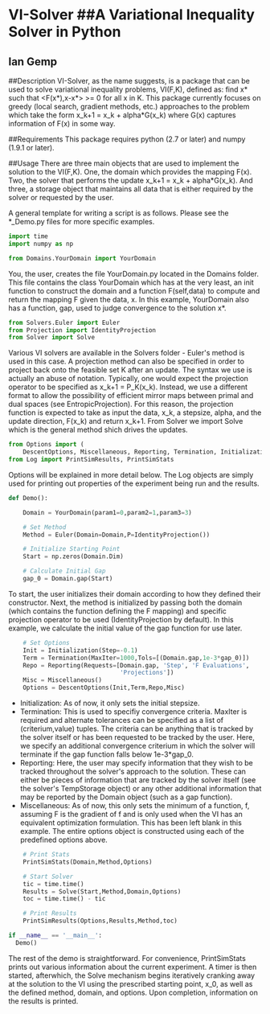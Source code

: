 VI-Solver
##A Variational Inequality Solver in Python
===

Ian Gemp
---

##Description
VI-Solver, as the name suggests, is a package that can be used to solve variational inequality problems, VI(F,K), defined as: find x\* such that  \<F(x\*),x-x\*\> >= 0 for all x in K.  This package currently focuses on greedy (local search, gradient methods, etc.) approaches to the problem which take the form x\_k+1 = x\_k + alpha*G(x\_k) where G(x) captures information of F(x) in some way.

##Requirements
This package requires python (2.7 or later) and numpy (1.9.1 or later).

##Usage
There are three main objects that are used to implement the solution to the VI(F,K). One, the domain which provides the mapping F(x).  Two, the solver that performs the update x\_k+1 = x\_k + alpha*G(x\_k).  And three, a storage object that maintains all data that is either required by the solver or requested by the user.

A general template for writing a script is as follows.  Please see the *_Demo.py files for more specific examples.
```python
import time
import numpy as np

from Domains.YourDomain import YourDomain
```
You, the user, creates the file YourDomain.py located in the Domains folder.  This file contains the class YourDomain which has at the very least, an init function to construct the domain and a function F(self,data) to compute and return the mapping F given the data, x.  In this example, YourDomain also has a function, gap, used to judge convergence to the solution x\*.
```python
from Solvers.Euler import Euler
from Projection import IdentityProjection
from Solver import Solve
```
Various VI solvers are available in the Solvers folder - Euler's method is used in this case.  A projection method can also be specified in order to project back onto the feasible set K after an update.  The syntax we use is actually an abuse of notation.  Typically, one would expect the projection operator to be specified as x\_k+1 = P\_K(x\_k).  Instead, we use a different format to allow the possibility of efficient mirror maps between primal and dual spaces (see EntropicProjection).  For this reason, the projection function is expected to take as input the data, x\_k, a stepsize, alpha, and the update direction, F(x\_k) and return x\_k+1.  From Solver we import Solve which is the general method shich drives the updates.
```python
from Options import (
    DescentOptions, Miscellaneous, Reporting, Termination, Initialization)
from Log import PrintSimResults, PrintSimStats
```
Options will be explained in more detail below.  The Log objects are simply used for printing out properties of the experiment being run and the results.
```python
def Demo():

    Domain = YourDomain(param1=0,param2=1,param3=3)

    # Set Method
    Method = Euler(Domain=Domain,P=IdentityProjection())

    # Initialize Starting Point
    Start = np.zeros(Domain.Dim)

    # Calculate Initial Gap
    gap_0 = Domain.gap(Start)
```
To start, the user initializes their domain according to how they defined their constructor.  Next, the method is initialized by passing both the domain (which contains the function defining the F mapping) and specific projection operator to be used (IdentityProjection by default).  In this example, we calculate the initial value of the gap function for use later.
```python
    # Set Options
    Init = Initialization(Step=-0.1)
    Term = Termination(MaxIter=1000,Tols=[(Domain.gap,1e-3*gap_0)])
    Repo = Reporting(Requests=[Domain.gap, 'Step', 'F Evaluations',
                               'Projections'])
    Misc = Miscellaneous()
    Options = DescentOptions(Init,Term,Repo,Misc)
```
- Initialization: As of now, it only sets the initial stepsize.
- Termination: This is used to specifiy convergence criteria.  MaxIter is required and alternate tolerances can be specified as a list of (criterium,value) tuples.  The criteria can be anything that is tracked by the solver itself or has been requested to be tracked by the user.  Here, we specify an additional convergence criterium in which the solver will terminate if the gap function falls below 1e-3*gap_0.
- Reporting: Here, the user may specify information that they wish to be tracked throughout the solver's approach to the solution.  These can either be pieces of information that are tracked by the solver itself (see the solver's TempStorage object) or any other additional information that may be reported by the Domain object (such as a gap function).
- Miscellaneous: As of now, this only sets the minimum of a function, f, assuming F is the gradient of f and is only used when the VI has an equivalent optimization formulation.  This has been left blank in this example.
The entire options object is constructed using each of the predefined options above.
```python
    # Print Stats
    PrintSimStats(Domain,Method,Options)

    # Start Solver
    tic = time.time()
    Results = Solve(Start,Method,Domain,Options)
    toc = time.time() - tic

    # Print Results
    PrintSimResults(Options,Results,Method,toc)

if __name__ == '__main__':
  Demo()
```
The rest of the demo is straightforward.  For convenience, PrintSimStats prints out various information about the current experiment.  A timer is then started, afterwhich, the Solve mechanism begins iteratively cranking away at the solution to the VI using the prescribed starting point, x\_0, as well as the defined method, domain, and options.  Upon completion, information on the results is printed.
